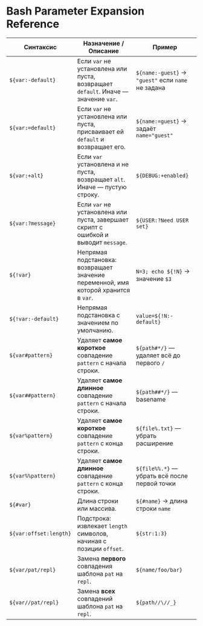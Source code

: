 # Bash Parameter Expansion Reference

| Синтаксис | Назначение / Описание | Пример |
|-----------|--------------------|--------|
| `${var:-default}` | Если `var` не установлена или пуста, возвращает `default`. Иначе — значение `var`. | `${name:-guest}` → `"guest"` если `name` не задана |
| `${var:=default}` | Если `var` не установлена или пуста, присваивает ей `default` и возвращает его. | `${name:=guest}` → задаёт `name="guest"` |
| `${var:+alt}` | Если `var` установлена и не пуста, возвращает `alt`. Иначе — пустую строку. | `${DEBUG:+enabled}` |
| `${var:?message}` | Если `var` не установлена или пуста, завершает скрипт с ошибкой и выводит `message`. | `${USER:?Need USER set}` |
| `${!var}` | Непрямая подстановка: возвращает значение переменной, имя которой хранится в `var`. | `N=3; echo ${!N}` → значение `$3` |
| `${!var:-default}` | Непрямая подстановка с значением по умолчанию. | `value=${!N:-default}` |
| `${var#pattern}` | Удаляет **самое короткое** совпадение `pattern` с начала строки. | `${path#*/}` — удаляет всё до первого `/` |
| `${var##pattern}` | Удаляет **самое длинное** совпадение `pattern` с начала строки. | `${path##*/}` — basename |
| `${var%pattern}` | Удаляет **самое короткое** совпадение `pattern` с конца строки. | `${file%.txt}` — убрать расширение |
| `${var%%pattern}` | Удаляет **самое длинное** совпадение `pattern` с конца строки. | `${file%%.*}` — убрать всё после первой точки |
| `${#var}` | Длина строки или массива. | `${#name}` → длина строки `name` |
| `${var:offset:length}` | Подстрока: извлекает `length` символов, начиная с позиции `offset`. | `${str:1:3}` |
| `${var/pat/repl}` | Замена **первого** совпадения шаблона `pat` на `repl`. | `${name/foo/bar}` |
| `${var//pat/repl}` | Замена **всех** совпадений шаблона `pat` на `repl`. | `${path//\//_}` |
